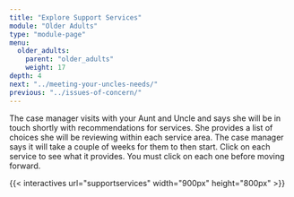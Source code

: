```yaml
---
title: "Explore Support Services"
module: "Older Adults"
type: "module-page"
menu:
  older_adults:
    parent: "older_adults"
    weight: 17
depth: 4
next: "../meeting-your-uncles-needs/"
previous: "../issues-of-concern/"
---
```

<form method="post" action="."><div class="pageblock"><p>The case manager visits with your Aunt and Uncle and says she will be in touch shortly with recommendations for services. She provides a list of choices she will be reviewing within each service area. The case manager says it will take a couple of weeks for them to then start.  Click on each service to see what it provides.  You must click on each one before moving forward. </p>
</div>{{< interactives url="supportservices" width="900px" height="800px" >}}</form>